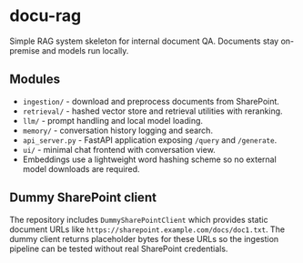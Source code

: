 # docu-rag

Simple RAG system skeleton for internal document QA. Documents stay on-premise and models run locally.

## Modules

- `ingestion/` - download and preprocess documents from SharePoint.
- `retrieval/` - hashed vector store and retrieval utilities with reranking.
- `llm/` - prompt handling and local model loading.
- `memory/` - conversation history logging and search.
- `api_server.py` - FastAPI application exposing `/query` and `/generate`.
- `ui/` - minimal chat frontend with conversation view.
- Embeddings use a lightweight word hashing scheme so no external model downloads are required.

## Dummy SharePoint client

The repository includes `DummySharePointClient` which provides static document
URLs like `https://sharepoint.example.com/docs/doc1.txt`. The dummy client
returns placeholder bytes for these URLs so the ingestion pipeline can be tested
without real SharePoint credentials.
